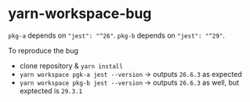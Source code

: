 # yarn-workspace-bug

`pkg-a` depends on `"jest": "^26"`. `pkg-b` depends on `"jest": "^29"`.

To reproduce the bug
- clone repository & `yarn install`
- `yarn workspace pgk-a jest --version` -> outputs `26.6.3` as expected
- `yarn workspace pkg-b jest --version` -> outputs `26.6.3` as well, but exptected is `29.3.1`
